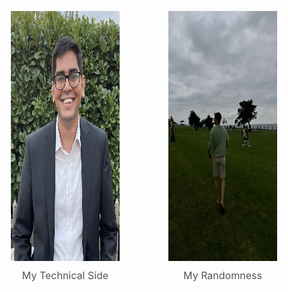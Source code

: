 <style>
        .container {
            display: flex;
            justify-content: center;
            align-items: center;
            margin-top: 20px;
        }
        .image-wrapper {
            margin: 10px;
            text-align: center;
        }
        .image-wrapper img {
            max-width: 75%;
            height: 400px;
            width: 300px;
        }
        .caption {
            margin-top: 10px;
            font-size: 16px;
            color: #555;
        }
</style>
<div class="container">
    <div class="image-wrapper">
        <img src="assets/index/technical.png" alt="Image 2">
        <div class="caption">My Technical Side</div>
    </div>
    <div class="image-wrapper">
        <img src="assets/index/casual.JPG" alt="Image 1">
        <div class="caption">My Randomness</div>
    </div>
</div>